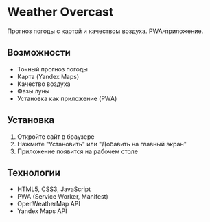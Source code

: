 # Weather Overcast

Прогноз погоды с картой и качеством воздуха. PWA-приложение.

## Возможности
- Точный прогноз погоды
- Карта (Yandex Maps)
- Качество воздуха
- Фазы луны
- Установка как приложение (PWA)

## Установка
1. Откройте сайт в браузере
2. Нажмите "Установить" или "Добавить на главный экран"
3. Приложение появится на рабочем столе

## Технологии
- HTML5, CSS3, JavaScript
- PWA (Service Worker, Manifest)
- OpenWeatherMap API
- Yandex Maps API
